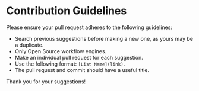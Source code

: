 # Contribution Guidelines

Please ensure your pull request adheres to the following guidelines:

- Search previous suggestions before making a new one, as yours may be a duplicate.
- Only Open Source workflow engines.
- Make an individual pull request for each suggestion.
- Use the following format: `[List Name](link)`.
- The pull request and commit should have a useful title.

Thank you for your suggestions!
